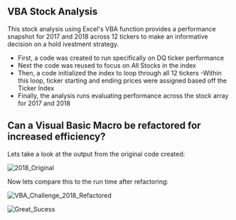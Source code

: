 ## VBA Stock Analysis
This stock analysis using Excel's VBA function provides a performance snapshot for 2017 and 2018 across 12 tickers to make an informative decision on a hold ivestment strategy.

- First, a code was created to run specifically on DQ ticker performance
- Next the code was reused to focus on All Stocks in the index
- Then, a code initialized the index to loop through all 12 tickers
      -Within this loop, ticker starting and ending prices were assigned based off the Ticker Index
- Finally, the analysis runs evaluating performance across the stock array for 2017 and 2018


## Can a Visual Basic Macro be refactored for increased efficiency?

Lets take a look at the output from the original code created:

![2018_Original](https://user-images.githubusercontent.com/79612565/112698808-bbd43180-8e47-11eb-9dff-fe8c09121996.png)


Now lets compare this to the run time after refactoring:

![VBA_Challenge_2018_Refactored](https://user-images.githubusercontent.com/79612565/112692275-e8824c00-8e3b-11eb-9a46-b841ac7136f7.png)


![Great_Sucess](https://user-images.githubusercontent.com/79612565/112704720-e11d6b80-8e58-11eb-9b16-00cc3636664e.jpg)


   

